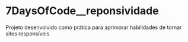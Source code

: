 # 7DaysOfCode__reponsividade
Projeto desenvolvido como prática para aprimorar habilidades de tornar sites responsíveis
